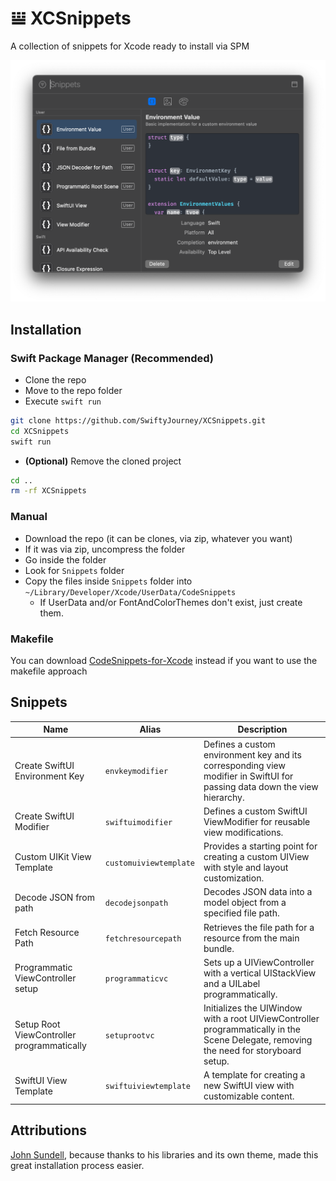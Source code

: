 # 𝍎 XCSnippets

A collection of snippets for Xcode ready to install via SPM

![demo_snippets](.screenshots/demo_snippets.png)

## Installation

### Swift Package Manager (Recommended)

* Clone the repo
* Move to the repo folder
* Execute `swift run`

```bash
git clone https://github.com/SwiftyJourney/XCSnippets.git
cd XCSnippets
swift run
```

* **(Optional)** Remove the cloned project

```bash
cd ..
rm -rf XCSnippets
```

### Manual

* Download the repo (it can be clones, via zip, whatever you want)
* If it was via zip, uncompress the folder
* Go inside the folder
* Look for `Snippets` folder
* Copy the files inside `Snippets` folder into `~/Library/Developer/Xcode/UserData/CodeSnippets`
  * If UserData and/or FontAndColorThemes don't exist, just create them.

### Makefile

You can download [CodeSnippets-for-Xcode](https://github.com/SwiftyJourney/CodeSnippets-for-Xcode) instead if you want to use the makefile approach

## Snippets

| Name                                       | Alias                  | Description                                                                                                                           |
| ------------------------------------------ | ---------------------- | ------------------------------------------------------------------------------------------------------------------------------------- |
| Create SwiftUI Environment Key             | `envkeymodifier`       | Defines a custom environment key and its corresponding view modifier in SwiftUI for passing data down the view hierarchy.             |
| Create SwiftUI Modifier                    | `swiftuimodifier`      | Defines a custom SwiftUI ViewModifier for reusable view modifications.                                                                |
| Custom UIKit View Template                 | `customuiviewtemplate` | Provides a starting point for creating a custom UIView with style and layout customization.                                           |
| Decode JSON from path                      | `decodejsonpath`       | Decodes JSON data into a model object from a specified file path.                                                                     |
| Fetch Resource Path                        | `fetchresourcepath`    | Retrieves the file path for a resource from the main bundle.                                                                          |
| Programmatic ViewController setup          | `programmaticvc`       | Sets up a UIViewController with a vertical UIStackView and a UILabel programmatically.                                                |
| Setup Root ViewController programmatically | `setuprootvc`          | Initializes the UIWindow with a root UIViewController programmatically in the Scene Delegate, removing the need for storyboard setup. |
| SwiftUI View Template                      | `swiftuiviewtemplate`  | A template for creating a new SwiftUI view with customizable content.                                                                 |

## Attributions

[John Sundell](https://github.com/JohnSundell), because thanks to his libraries and its own theme, made this great installation process easier.
